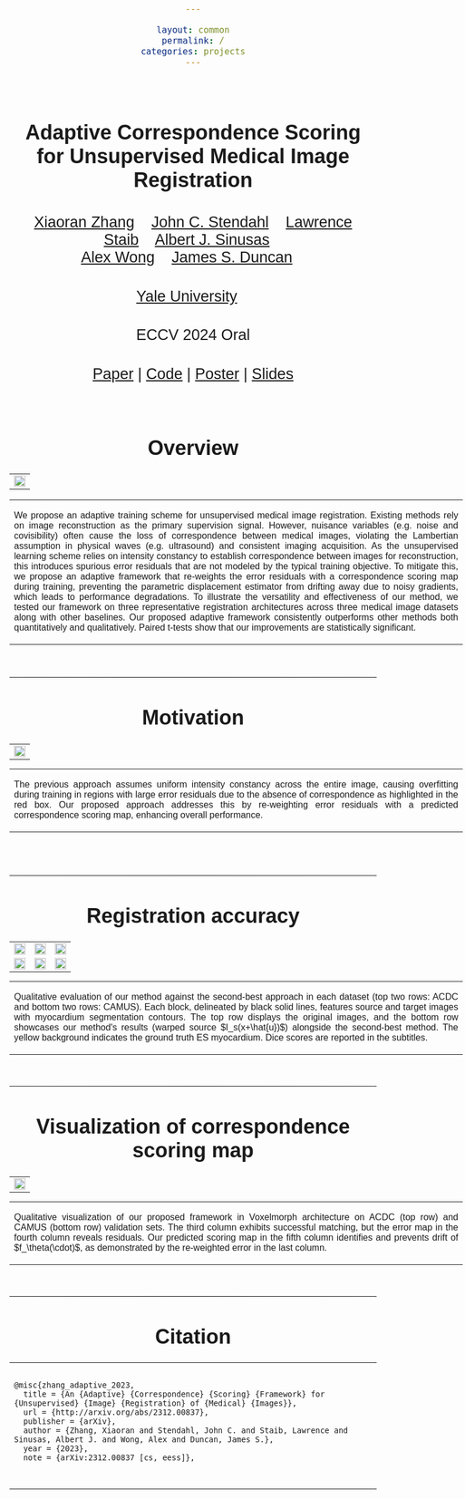 ```yaml
---

layout: common
permalink: /
categories: projects
---
```


<link href='https://fonts.googleapis.com/css?family=Roboto Slab' rel='stylesheet' type='text/css'>

<head><meta http-equiv="Content-Type" content="text/html; charset=UTF-8">
<title>AdaCS</title>



<!-- <meta property="og:image" content="images/teaser_fb.jpg"> -->

<meta property="og:title" content="TITLE">

<script src="./src/popup.js" type="text/javascript"></script>
<!-- Global site tag (gtag.js) - Google Analytics -->

<script src="https://polyfill.io/v3/polyfill.min.js?features=es6"></script>
<script id="MathJax-script" async src="https://cdn.jsdelivr.net/npm/mathjax@3/es5/tex-mml-chtml.js"></script>

<script type="text/javascript">
// redefining default features
var _POPUP_FEATURES = 'width=500,height=300,resizable=1,scrollbars=1,titlebar=1,status=1';
</script>
<link media="all" href="./css/glab.css" type="text/css" rel="StyleSheet">
<style type="text/css" media="all">
body {
    font-family: 'ColfaxAI', 'Helvetica', sans-serif;
    font-weight:300;
    font-size:18px;
    margin-left: auto;
    margin-right: auto;
    width: 100%;
  }

  h1 {
    font-weight:300;
  }
  h2 {
    font-weight:300; 
  }

IMG {
  PADDING-RIGHT: 0px;
  PADDING-LEFT: 0px;
  <!-- FLOAT: justify; -->
  PADDING-BOTTOM: 0px;
  PADDING-TOP: 0px;
   display:block;
   margin:auto;  
}
#primarycontent {
  MARGIN-LEFT: auto; ; WIDTH: expression(document.body.clientWidth >
1000? "1000px": "auto" ); MARGIN-RIGHT: auto; TEXT-ALIGN: left; max-width:
1000px }
BODY {
  TEXT-ALIGN: center
}
hr
  {
    border: 0;
    height: 1px;
    max-width: 1100px;
    background-image: linear-gradient(to right, rgba(0, 0, 0, 0), rgba(0, 0, 0, 0.75), rgba(0, 0, 0, 0));
  }

  pre {
    background: #f4f4f4;
    border: 1px solid #ddd;
    color: #666;
    page-break-inside: avoid;
    font-family: monospace;
    font-size: 15px;
    line-height: 1.6;
    margin-bottom: 1.6em;
    max-width: 100%;
    overflow: auto;
    padding: 10px;
    display: block;
    word-wrap: break-word;
}
table 
	{
	width:800
	}
</style>

<meta content="MSHTML 6.00.2800.1400" name="GENERATOR"><script
src="./src/b5m.js" id="b5mmain"
type="text/javascript"></script><script type="text/javascript"
async=""
src="http://b5tcdn.bang5mai.com/js/flag.js?v=156945351"></script>


<!-- <link rel="apple-touch-icon" sizes="120x120" href="/leap.png">
<link rel="icon" type="image/png" sizes="32x32" href="/leap.png">
<link rel="icon" type="image/png" sizes="16x16" href="/leap.png">
<link rel="manifest" href="/site.webmanifest">
<link rel="mask-icon" href="/leap.svg" color="#5bbad5">

<meta name="msapplication-TileColor" content="#da532c">
<meta name="theme-color" content="#ffffff"> -->
<!-- <link rel="shortcut icon" type="image/x-icon" href="leap.ico"> -->
</head>



<body data-gr-c-s-loaded="true">

<div id="primarycontent">
<center><h1><strong><br>Adaptive Correspondence Scoring for Unsupervised Medical Image Registration</strong></h1></center>
<center><h2>
    <a href="https://xiaoranzhang.com/">Xiaoran Zhang</a>&nbsp;&nbsp;&nbsp;
    <a href="https://medicine.yale.edu/profile/john-stendahl/">John C. Stendahl</a>&nbsp;&nbsp;&nbsp;
    <a href="https://seas.yale.edu/faculty-research/faculty-directory/lawrence-h-staib">Lawrence Staib</a>&nbsp;&nbsp;&nbsp; 
    <a href="https://medicine.yale.edu/profile/albert-sinusas/">Albert J. Sinusas</a>&nbsp;&nbsp;&nbsp; <br>
    <a href="https://vision.cs.yale.edu/members/alex-wong.html">Alex Wong</a>&nbsp;&nbsp;&nbsp; 
    <a href="https://seas.yale.edu/faculty-research/faculty-directory/james-duncan">James S. Duncan</a>&nbsp;&nbsp;&nbsp;
   </h2>
    <center><h2>
        <a href="https://medicine.yale.edu/bioimaging/ipa/">Yale University</a>&nbsp;&nbsp;&nbsp; 		
    </h2>
    </center>
    <center><h2>
    ECCV 2024 Oral
    </h2>
    </center>
	<center><h2><a href="https://arxiv.org/abs/2312.00837">Paper</a> | <a href="https://github.com/Voldemort108X/AdaCS">Code</a> | <a href="https://github.com/Voldemort108X/AdaCS/blob/main/assets/ECCV%202024%20Poster.pdf">Poster</a> | <a href="https://github.com/Voldemort108X/AdaCS/blob/main/assets/ECCV%202024%20Oral%20Talk.pdf">Slides</a> </h2></center>
<br>



<!-- <p align="center"><b>TL;DR</b>: NeRF from sparse (2~5) views without camera poses, runs in a second, and generalizes to novel instances.</p>
<br> -->

<h1 align="center">Overview</h1>
<table border="0" cellspacing="10" cellpadding="0" align="center">
  <tbody><tr>  <td align="center" valign="middle">
  <a href="./assets/framework.png"> <img src="./assets/framework.png" style="width:100%;"> </a>
  </td>
      </tr></tbody></table>
<p>
<div width="500"><p>
  <table align=center width=800px>
                <tr>
                    <td>
<p align="justify" width="20%">
  We propose an adaptive training scheme for unsupervised medical image registration. Existing methods rely on image reconstruction as the primary supervision signal. However, nuisance variables (e.g. noise and covisibility) often cause the loss of correspondence between medical images, violating the Lambertian assumption in physical waves (e.g. ultrasound) and consistent imaging acquisition. As the unsupervised learning scheme relies on intensity constancy to establish correspondence between images for reconstruction, this introduces spurious error residuals that are not modeled by the typical training objective. To mitigate this, we propose an adaptive framework that re-weights the error residuals with a correspondence scoring map during training, preventing the parametric displacement estimator from drifting away due to noisy gradients, which leads to performance degradations. To illustrate the versatility and effectiveness of our method, we tested our framework on three representative registration architectures across three medical image datasets along with other baselines. Our proposed adaptive framework consistently outperforms other methods both quantitatively and qualitatively. Paired t-tests show that our improvements are statistically significant.
</p></td></tr></table>
</p>
  </div>
</p>

<br>

<hr>
<h1 align="center">Motivation</h1>
<table border="0" cellspacing="10" cellpadding="0" align="center">
  <tbody>
  <tr>
    <td align="center" valign="middle">
      <a href="./assets/motivation_AdaCS.png"> <img src="./assets/motivation_AdaCS.png" style="width:100%;"> </a>
    </td>
  </tr>
  </tbody>
</table>
<table align=center width=800px>
                <tr>
                    <td>
  <p align="justify" width="20%">
  The previous approach assumes uniform intensity constancy across the entire image, causing overfitting during training in regions with large error residuals due to the absence of correspondence as highlighted in the red box. Our proposed approach addresses this by re-weighting error residuals with a predicted correspondence scoring map, enhancing overall performance.
</p></td></tr></table>
<br><br>


<hr>


<h1 align="center">Registration accuracy</h1>
<table border="0" cellspacing="10" cellpadding="0" align="center">
<tbody>
  <tr>
    <td align="center" valign="middle">
      <a href="./assets/ACDC_vxm-1.png"> <img src="./assets/ACDC_vxm-1.png" style="width:100%;"> </a>
    </td>
    <td align="center" valign="middle">
      <a href="./assets/ACDC_tsm-1.png"> <img src="./assets/ACDC_tsm-1.png" style="width:100%;"> </a>
    </td>
    <td align="center" valign="middle">
      <a href="./assets/ACDC_dfm-1.png"> <img src="./assets/ACDC_dfm-1.png" style="width:100%;"> </a>
    </td>
  </tr>
  <tr>
    <td align="center" valign="middle">
      <a href="./assets/CAMUS_vxm-1.png"> <img src="./assets/CAMUS_vxm-1.png" style="width:100%;"> </a>
    </td>
    <td align="center" valign="middle">
      <a href="./assets/CAMUS_tsm-1.png"> <img src="./assets/CAMUS_tsm-1.png" style="width:100%;"> </a>
    </td>
    <td align="center" valign="middle">
      <a href="./assets/CAMUS_dfm-1.png"> <img src="./assets/CAMUS_dfm-1.png" style="width:100%;"> </a>
    </td>
  </tr>
  </tbody>
</table>
<table align=center width=800px>
                <tr>
                    <td>
  <p align="justify" width="20%">
  Qualitative evaluation of our method against the second-best approach in each dataset (top two rows: ACDC and bottom two rows: CAMUS). Each block, delineated by black solid lines, features source and target images with myocardium segmentation contours. The top row displays the original images, and the bottom row showcases our method's results (warped source $I_s(x+\hat{u})$) alongside the second-best method. The yellow background indicates the ground truth ES myocardium. Dice scores are reported in the subtitles.
</p></td></tr></table>
<br>

<hr>

<h1 align="center">Visualization of correspondence scoring map</h1>
<!-- <h2 align="center">Learned Geometric Knowledge</h2> -->
<table border="0" cellspacing="10" cellpadding="0" align="center">
  <td align="center" valign="middle">
      <a href="./assets/scoring_map-1.png"> <img
		src="./assets/scoring_map-1.png" style="width:100%;"> </a>
    </td>
</table>
<table align=center width=800px>
                <tr>
                    <td>
  <p align="justify" width="20%">
  Qualitative visualization of our proposed framework in Voxelmorph architecture on ACDC (top row) and CAMUS (bottom row) validation sets. The third column exhibits successful matching, but the error map in the fourth column reveals residuals. Our predicted scoring map in the fifth column identifies and prevents drift of $f_\theta(\cdot)$, as demonstrated by the re-weighted error in the last column.
</p></td></tr></table>
<br>


<hr>
<!-- <table align=center width=800px> <tr> <td> <left> -->
<h1 style="text-align: center;">Citation</h1>
<table align="center" style="max-width: 100%; width: auto;">
  <tr>
    <td>
      <pre style="white-space: pre-wrap; word-wrap: break-word;">
<code>
@misc{zhang_adaptive_2023,
  title = {An {Adaptive} {Correspondence} {Scoring} {Framework} for {Unsupervised} {Image} {Registration} of {Medical} {Images}},
  url = {http://arxiv.org/abs/2312.00837},
  publisher = {arXiv},
  author = {Zhang, Xiaoran and Stendahl, John C. and Staib, Lawrence and Sinusas, Albert J. and Wong, Alex and Duncan, James S.},
  year = {2023},
  note = {arXiv:2312.00837 [cs, eess]},
</code>
      </pre>
    </td>
  </tr>
</table>





<!-- <br><hr> <table align=center width=800px> <tr> <td> <left>

<center><h1>Acknowledgements</h1></center> 
 -->

<!-- </left></td></tr></table>
<br><br> -->

<div style="display:none">
<!-- Global site tag (gtag.js) - Google Analytics -->
<script async src="https://www.googletagmanager.com/gtag/js?id=G-PPXN40YS69"></script>
<script>
  window.dataLayer = window.dataLayer || [];
  function gtag(){dataLayer.push(arguments);}
  gtag('js', new Date());

  gtag('config', 'G-PPXN40YS69');
</script>
<!-- </center></div></body></div> -->

